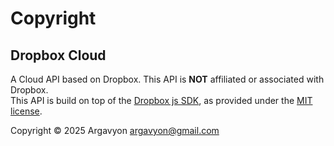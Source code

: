 # Copyright

## Dropbox Cloud

A Cloud API based on Dropbox. This API is **NOT** affiliated or associated with Dropbox.  
This API is build on top of the [Dropbox js SDK](https://github.com/dropbox/dropbox-sdk-js), as provided under the [MIT license](https://github.com/dropbox/dropbox-sdk-js/blob/6bfaf895b757d7bd1e65002847a7c801813cc210/LICENSE).

Copyright © 2025 Argavyon <argavyon@gmail.com>  
